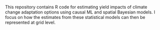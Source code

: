 This repository contains R code for estimating yield impacts of climate change adaptation options using causal ML and spatial Bayesian models. 
I focus on how the estimates from these statistical models can then be represented at grid level.
